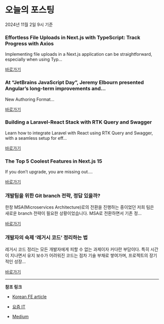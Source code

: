 # 오늘의 포스팅 
2024년 11월 2일 9시 기준 

### Effortless File Uploads in Next.js with TypeScript: Track Progress with Axios 

 Implementing file uploads in a Next.js application can be straightforward, especially when using Typ... 

 [바로가기](https://medium.com/m/signin?actionUrl=https%3A%2F%2Fmedium.com%2F_%2Fbookmark%2Fp%2F10952c6f1f62&operation=register&redirect=https%3A%2F%2Fmedium.com%2F%40m.faiznoeris%2Feffortless-file-uploads-in-next-js-with-typescript-track-progress-with-axios-10952c6f1f62&source=---recommended_stories---typescript---0-84----------------bookmark_preview----011d1a3e_6281_46ff_a57c_e8a61e5a1025-------) 

### At “JetBrains JavaScript Day”, Jeremy Elbourn presented Angular’s long-term improvements and… 

 New Authoring Format... 

 [바로가기](https://medium.com/m/signin?actionUrl=https%3A%2F%2Fmedium.com%2F_%2Fbookmark%2Fp%2F5b842e0ddca6&operation=register&redirect=https%3A%2F%2Fmedium.com%2Fng-news%2Fat-jetbrains-javascript-day-jeremy-elbourn-presented-angulars-long-term-improvements-and-5b842e0ddca6&source=---recommended_stories---frontend---0-84----------------bookmark_preview----d1319681_a1fe_4d63_89f4_07279d593c7e-------) 

### Building a Laravel-React Stack with RTK Query and Swagger 

 Learn how to integrate Laravel with React using RTK Query and Swagger, with a seamless setup for eff... 

 [바로가기](https://medium.com/m/signin?actionUrl=https%3A%2F%2Fmedium.com%2F_%2Fbookmark%2Fp%2Ff66eb6fea874&operation=register&redirect=https%3A%2F%2Fmedium.com%2Factived%2Fbuilding-a-laravel-react-stack-with-rtk-query-and-swagger-f66eb6fea874&source=---recommended_stories---reactjs---0-84----------------bookmark_preview----85b19299_f790_4129_961e_a585cdabba64-------) 

### The Top 5 Coolest Features in Next.js 15 

 If you don’t upgrade, you are missing out.... 

 [바로가기](https://medium.com/m/signin?actionUrl=https%3A%2F%2Fmedium.com%2F_%2Fbookmark%2Fp%2F94c8ec76b32e&operation=register&redirect=https%3A%2F%2Flevelup.gitconnected.com%2Fthe-top-5-coolest-features-in-next-js-15-94c8ec76b32e&source=---recommended_stories---nextjs---0-84----------------bookmark_preview----e0bbcf98_8ff2_4b8a_b7d1_d10263d53ccb-------) 

### 개발팀을 위한 Git branch 전략, 정답 있을까? 

 한창 MSA(Microservices Architecture)로의 전환을 진행하는 중이었던 저희 팀은 새로운 branch 전략이 필요한 상황이었습니다. MSA로 전환하면서 기존 정... 

 [바로가기](https://yozm.wishket.com/magazine/detail/2827/) 

### 개발자의 숙제 ‘레거시 코드’ 정리하는 법 

 레거시 코드 정리는 모든 개발자에게 피할 수 없는 과제이자 커다란 부담이다. 특히 시간이 지나면서 유지 보수가 어려워진 코드는 점차 기술 부채로 쌓여가며, 프로젝트의 장기적인 성장... 

 [바로가기](https://yozm.wishket.com/magazine/detail/2825/) 

---

**참조 링크**

- [Korean FE article](https://kofearticle.substack.com) 

- [요즘 IT](https://yozm.wishket.com/magazine) 

- [Medium](https://medium.com) 

